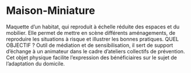 # Maison-Miniature
Maquette d’un habitat, qui reproduit à échelle réduite des espaces et du mobilier. Elle permet de mettre en scène différents aménagements, de reproduire les situations à risque et illustrer les bonnes pratiques. QUEL OBJECTIF ? Outil de médiation et de sensibilisation, il sert de support d’échange à un animateur dans le cadre d’ateliers collectifs de prévention. Cet objet physique facilite l’expression des bénéficiaires sur le sujet de l’adaptation du domicile.
